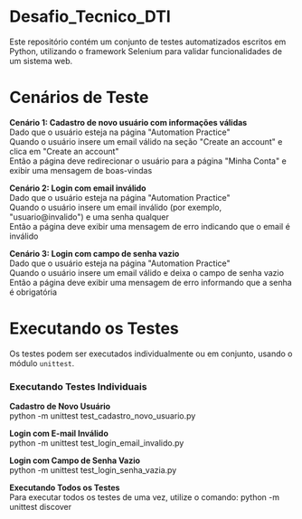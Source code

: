 # Desafio_Tecnico_DTI

Este repositório contém um conjunto de testes automatizados escritos em Python, utilizando o framework Selenium para validar funcionalidades de um sistema web.

# Cenários de Teste

**Cenário 1: Cadastro de novo usuário com informações válidas**  
Dado que o usuário esteja na página "Automation Practice"  
Quando o usuário insere um email válido na seção "Create an account" e clica em "Create an account"  
Então a página deve redirecionar o usuário para a página "Minha Conta" e exibir uma mensagem de boas-vindas  

**Cenário 2: Login com email inválido**  
Dado que o usuário esteja na página "Automation Practice"  
Quando o usuário insere um email inválido (por exemplo, "usuario@invalido") e uma senha qualquer  
Então a página deve exibir uma mensagem de erro indicando que o email é inválido  

**Cenário 3: Login com campo de senha vazio**  
Dado que o usuário esteja na página "Automation Practice"  
Quando o usuário insere um email válido e deixa o campo de senha vazio  
Então a página deve exibir uma mensagem de erro informando que a senha é obrigatória  

# Executando os Testes

Os testes podem ser executados individualmente ou em conjunto, usando o módulo `unittest`.

### Executando Testes Individuais  

**Cadastro de Novo Usuário**  
python -m unittest test_cadastro_novo_usuario.py

**Login com E-mail Inválido**   
python -m unittest test_login_email_invalido.py

**Login com Campo de Senha Vazio**  
python -m unittest test_login_senha_vazia.py

**Executando Todos os Testes**  
Para executar todos os testes de uma vez, utilize o comando:
python -m unittest discover
